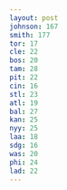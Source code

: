 ```yaml
---
layout: post
johnson: 167
smith: 177
tor: 17
cle: 22
bos: 20
tam: 28
pit: 22
cin: 16
stl: 23
atl: 19
bal: 27
kan: 25
nyy: 25
laa: 18
sdg: 16
was: 20
phi: 24
lad: 22
---
```

